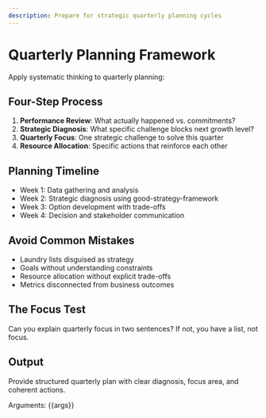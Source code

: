 ```yaml
---
description: Prepare for strategic quarterly planning cycles
---
```


# Quarterly Planning Framework

Apply systematic thinking to quarterly planning:

## Four-Step Process
1. **Performance Review**: What actually happened vs. commitments?
2. **Strategic Diagnosis**: What specific challenge blocks next growth level?
3. **Quarterly Focus**: One strategic challenge to solve this quarter
4. **Resource Allocation**: Specific actions that reinforce each other

## Planning Timeline
- Week 1: Data gathering and analysis
- Week 2: Strategic diagnosis using good-strategy-framework
- Week 3: Option development with trade-offs
- Week 4: Decision and stakeholder communication

## Avoid Common Mistakes
- Laundry lists disguised as strategy
- Goals without understanding constraints
- Resource allocation without explicit trade-offs
- Metrics disconnected from business outcomes

## The Focus Test
Can you explain quarterly focus in two sentences? If not, you have a list, not focus.

## Output
Provide structured quarterly plan with clear diagnosis, focus area, and coherent actions.

Arguments: {{args}}